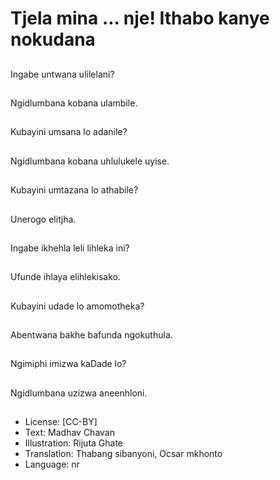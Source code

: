 # Tjela mina ... nje! Ithabo kanye nokudana

##
Ingabe untwana
ulilelani?

##
Ngidlumbana kobana
ulambile.

##
Kubayini umsana lo
adanile?

##
Ngidlumbana kobana
uhlulukele uyise.

##
Kubayini umtazana lo
athabile?

##
Unerogo elitjha.

##
Ingabe ikhehla leli
lihleka ini?

##
Ufunde ihlaya
elihlekisako.

##
Kubayini udade lo
amomotheka?

##
Abentwana bakhe
bafunda ngokuthula.

##
Ngimiphi imizwa
kaDade lo?

##
Ngidlumbana uzizwa
aneenhloni.

##
* License: [CC-BY]
* Text: Madhav Chavan
* Illustration: Rijuta Ghate
* Translation: Thabang sibanyoni, Ocsar mkhonto
* Language: nr
